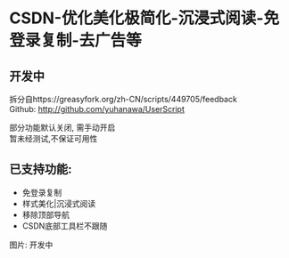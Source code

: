 # CSDN-优化美化极简化-沉浸式阅读-免登录复制-去广告等
## 开发中  
拆分自https://greasyfork.org/zh-CN/scripts/449705/feedback  
Github: http://github.com/yuhanawa/UserScript  

部分功能默认关闭, 需手动开启  
暂未经测试,不保证可用性
## 已支持功能:
- 免登录复制
- 样式美化|沉浸式阅读
- 移除顶部导航
- CSDN底部工具栏不跟随

图片:
开发中
